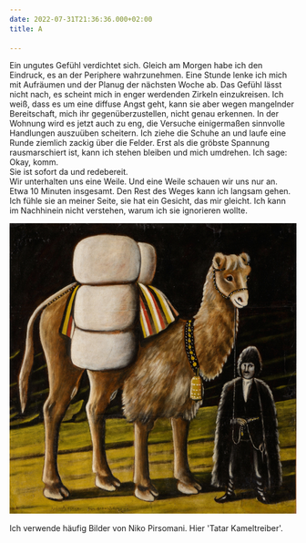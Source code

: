 ```yaml
---
date: 2022-07-31T21:36:36.000+02:00
title: A

---
```

Ein ungutes Gefühl verdichtet sich. Gleich am Morgen habe ich den Eindruck, es an der Periphere wahrzunehmen. Eine Stunde lenke ich mich mit Aufräumen und der Planug der nächsten Woche ab. Das Gefühl lässt nicht nach, es scheint mich in enger werdenden Zirkeln einzukreisen. Ich weiß, dass es um eine diffuse Angst geht, kann sie aber wegen mangelnder Bereitschaft, mich ihr gegenüberzustellen, nicht genau erkennen. In der Wohnung wird es jetzt auch zu eng, die Versuche einigermaßen sinnvolle Handlungen auszuüben scheitern. Ich ziehe die Schuhe an und laufe eine Runde ziemlich zackig über die Felder. Erst als die gröbste Spannung rausmarschiert ist, kann ich stehen bleiben und mich umdrehen. Ich sage: Okay, komm.  
Sie ist sofort da und redebereit.  
Wir unterhalten uns eine Weile. Und eine Weile schauen wir uns nur an. Etwa 10 Minuten insgesamt. Den Rest des Weges kann ich langsam gehen. Ich fühle sie an meiner Seite, sie hat ein Gesicht, das mir gleicht. Ich kann im Nachhinein nicht verstehen, warum ich sie ignorieren wollte.

![](/uploads/kamel.jpg)

Ich verwende häufig Bilder von Niko Pirsomani. Hier 'Tatar Kameltreiber'. 